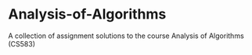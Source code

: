 # Analysis-of-Algorithms
A collection of assignment solutions to the course Analysis of Algorithms (CS583)
